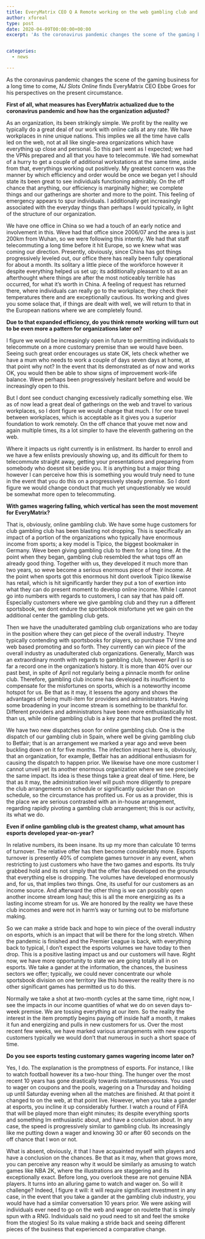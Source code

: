 ```yaml
---
title: EveryMatrix CEO Q A Remote working on the web gambling club and the eventual fate of esports
author: xforeal 
type: post
date: 2020-04-09T00:00:00+00:00
excerpt: 'As the coronavirus pandemic changes the scene of the gaming business for years to come, NJ Slots Online finds EveryMatrix CEO Ebbe Groes for his perspectives on the current situation '


categories:
  - news

---
```

As the coronavirus pandemic changes the scene of the gaming business for a long time to come, _NJ Slots Online_ finds EveryMatrix CEO Ebbe Groes for his perspectives on the present circumstance. 

**First of all, what measures has EveryMatrix actualized due to the coronavirus pandemic and how has the organization adjusted?** 

As an organization, its been strikingly simple. We profit by the reality we typically do a great deal of our work with online calls at any rate. We have workplaces in nine unique nations. This implies we all the time have calls led on the web, not at all like single-area organizations which have everything up close and personal. So this part went as I expected; we had the VPNs prepared and all that you have to telecommute. We had somewhat of a hurry to get a couple of additional workstations at the same time, aside from that, everythings working out positively. My greatest concern was the manner by which efficiency and order would be once we began yet I should state its been great to see individuals functioning admirably. On the off chance that anything, our efficiency is marginally higher; we complete things and our gatherings are shorter and more to the point. This feeling of emergency appears to spur individuals. I additionally get increasingly associated with the everyday things than perhaps I would typically, in light of the structure of our organization. 

We have one office in China so we had a touch of an early notice and involvement in this. Weve had that office since 2006/07 and the area is just 200km from Wuhan, so we were following this intently. We had that staff telecommuting a long time before it hit Europe, so we knew what was coming our direction. Presently, obviously, since China has got things progressively leveled out, our office there has really been fully operational for about a month. Its solitary a little piece of the workforce however it despite everything helped us set up; its additionally pleasant to sit as an afterthought where things are after the most noticeably terrible has occurred, for what it&#8217;s worth in China. A feeling of request has returned there, where individuals can really go to the workplace; they check their temperatures there and are exceptionally cautious. Its working and gives you some solace that, if things are dealt with well, we will return to that in the European nations where we are completely found. 

**Due to that expanded efficiency, do you think remote working will turn out to be even more a pattern for organizations later on?** 

I figure we would be increasingly open in future to permitting individuals to telecommute on a more customary premise than we would have been. Seeing such great order encourages us state OK, lets check whether we have a mum who needs to work a couple of days seven days at home, at that point why not? In the event that its demonstrated as of now and works OK, you would then be able to show signs of improvement work-life balance. Weve perhaps been progressively hesitant before and would be increasingly open to this. 

But I dont see conduct changing excessively radically something else. We as of now lead a great deal of gatherings on the web and travel to various workplaces, so I dont figure we would change that much. I for one travel between workplaces, which is acceptable as it gives you a superior foundation to work remotely. On the off chance that youve met now and again multiple times, its a lot simpler to have the eleventh gathering on the web. 

Where it impacts us right currently is in enlistment. Its harder to enroll and we have a few enlists previously showing up, and its difficult for them to telecommute straight away, getting your presentations and preparing from somebody who doesnt sit beside you. It is anything but a major thing however I can perceive how this is something you would truly need to tune in the event that you do this on a progressively steady premise. So I dont figure we would change conduct that much yet unquestionably we would be somewhat more open to telecommuting. 

**With games wagering falling, which vertical has seen the most movement for EveryMatrix?** 

That is, obviously, online gambling club. We have some huge customers for club gambling club has been blasting not dropping. This is specifically an impact of a portion of the organizations who typically have enormous income from sports; a key model is Tipico, the biggest bookmaker in Germany. Weve been giving gambling club to them for a long time. At the point when they began, gambling club resembled the what tops off an already good thing. Together with us, they developed it much more than two years, so weve become a serious enormous piece of their income. At the point when sports got this enormous hit dont overlook Tipico likewise has retail, which is hit significantly harder they put a ton of exertion into what they can do present moment to develop online income. While I cannot go into numbers with regards to customers, I can say that has paid off. Especially customers where we give gambling club and they run a different sportsbook, we dont endure the sportsbook misfortune yet we gain on the additional center the gambling club gets. 

Then we have the unadulterated gambling club organizations who are today in the position where they can get piece of the overall industry. Theyre typically contending with sportsbooks for players, so purchase TV time and web based promoting and so forth. They currently can win piece of the overall industry as unadulterated club organizations. Generally, March was an extraordinary month with regards to gambling club, however April is so far a record one in the organization&#8217;s history. It is more than 40&percnt; over our past best, in spite of April not regularly being a pinnacle month for online club. Therefore, gambling club income has developed its insufficient to compensate for the misfortunes on sports, which is a noteworthy income hotspot for us. Be that as it may, it lessens the agony and shows the advantages of being multi-item for providers and administrators. Having some broadening in your income stream is something to be thankful for. Different providers and administrators have been more enthusiastically hit than us, while online gambling club is a key zone that has profited the most. 

We have two new dispatches soon for online gambling club. One is the dispatch of our gambling club in Spain, where well be giving gambling club to Betfair; that is an arrangement we marked a year ago and weve been buckling down on it for five months. The infection impact here is, obviously, that an organization, for example, Betfair has an additional enthusiasm for causing the dispatch to happen prior. We likewise have one more customer I cannot unveil yet its another enormous organization where we see precisely the same impact. Its idea is these things take a great deal of time. Here, be that as it may, the administration level will push more diligently to prepare the club arrangements on schedule or significantly quicker than on schedule, so the circumstance has profited us. For us as a provider, this is the place we are serious contrasted with an in-house arrangement, regarding rapidly pivoting a gambling club arrangement; this is our activity, its what we do. 

**Even if online gambling club is the greatest champ, what amount has esports developed year-on-year?** 

In relative numbers, its been insane. Its up my more than calculate 10 terms of turnover. The relative offer has then become considerably more. Esports turnover is presently 40&percnt; of complete games turnover in any event, when restricting to just customers who have the two games and esports. Its truly grabbed hold and its not simply that the offer has developed on the grounds that everything else is dropping. The volumes have developed enormously and, for us, that implies two things. One, its useful for our customers as an income source. And afterward the other thing is we can possibly open another income stream long haul; this is all the more energizing as its a lasting income stream for us. We are honored by the reality we have these club incomes and were not in harm&#8217;s way or turning out to be misfortune making. 

So we can make a stride back and hope to win piece of the overall industry on esports, which is an impact that will be there for the long stretch. When the pandemic is finished and the Premier League is back, with everything back to typical, I don&#8217;t expect the esports volumes we have today to then drop. This is a positive lasting impact us and our customers will have. Right now, we have more opportunity to state we are going totally all in on esports. We take a gander at the information, the chances, the business sectors we offer; typically, we could never concentrate our whole sportsbook division on one territory like this however the reality there is no other significant games has permitted us to do this. 

Normally we take a shot at two-month cycles at the same time, right now, I see the impacts in our income quantities of what we do on seven days to-week premise. We are tossing everything at our item. So the reality the interest in the item promptly begins paying off inside half a month, it makes it fun and energizing and pulls in new customers for us. Over the most recent few weeks, we have marked various arrangements with new esports customers typically we would don&#8217;t that numerous in such a short space of time. 

**Do you see esports testing customary games wagering income later on?** 

Yes, I do. The explanation is the promptness of esports. For instance, I like to watch football however its a two-hour thing. The hunger over the most recent 10 years has gone drastically towards instantaneousness. You used to wager on coupons and the pools, wagering on a Thursday and holding up until Saturday evening when all the matches are finished. At that point it changed to on the web, at that point live. However, when you take a gander at esports, you incline it up considerably further. I watch a round of FIFA that will be played more than eight minutes; its despite everything sports and something Im enthusiastic about, and have a conclusion about. In any case, the speed is progressively similar to gambling club. Its increasingly like me putting down a wager and knowing 30 or after 60 seconds on the off chance that I won or not. 

What is absent, obviously, it that I have acquainted myself with players and have a conclusion on the chances. Be that as it may, when that grows more, you can perceive any reason why it would be similarly as amusing to watch games like NBA 2K, where the illustrations are staggering and its exceptionally exact. Before long, you overlook these are not genuine NBA players. It turns into an alluring game to watch and wager on. So will it challenge? Indeed, I figure it will: it will require significant investment in any case, in the event that you take a gander at the gambling club industry, you would have had a similar conversation 10 years prior. We were asking will individuals ever need to go on the web and wager on roulette that is simply spun with a RNG. Individuals said no youd need to sit and feel the smoke from the stogies! So its value making a stride back and seeing different pieces of the business that experienced a comparative change.